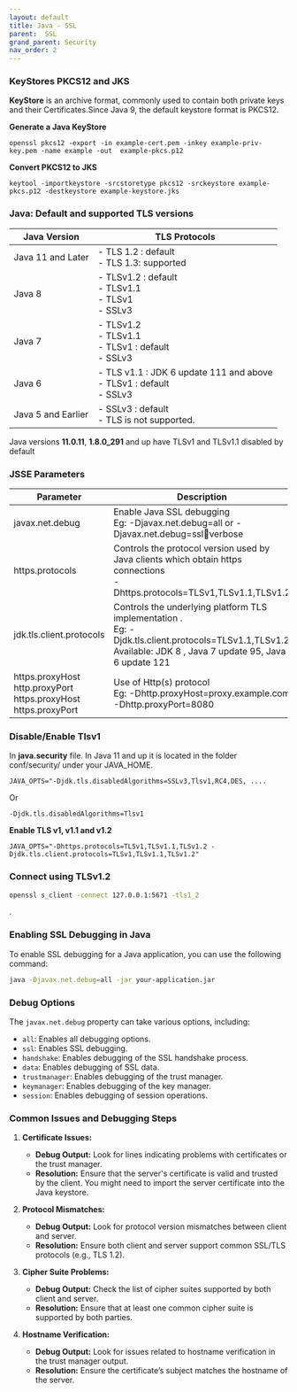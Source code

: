 ```yaml
---
layout: default
title: Java - SSL
parent:  SSL
grand_parent: Security
nav_order: 2
---
```


### KeyStores PKCS12 and JKS 
**KeyStore** is an archive format, commonly used to contain both private keys and their Certificates.Since Java 9, the default keystore format is PKCS12. 

**Generate a Java KeyStore**

    openssl pkcs12 -export -in example-cert.pem -inkey example-priv-key.pem -name example -out  example-pkcs.p12 

**Convert PKCS12 to JKS**

	keytool -importkeystore -srcstoretype pkcs12 -srckeystore example-pkcs.p12 -destkeystore example-keystore.jks


### Java: Default and supported TLS versions

| Java Version                                       | TLS Protocols                              | 
| -------------------------------------------------- | ----------------------------------------- |
| Java 11 and Later                                  | - TLS 1.2 : default <br>- TLS 1.3: supported                        |
| Java 8                                             | - TLSv1.2 : default<br>- TLSv1.1<br>- TLSv1<br>- SSLv3                         |
| Java 7                                             | - TLSv1.2<br>- TLSv1.1<br>- TLSv1 : default<br>- SSLv3              |
| Java 6                                             | - TLS v1.1 : JDK 6 update 111 and above<br>- TLSv1 : default<br>- SSLv3 |
| Java 5 and Earlier                                 | - SSLv3 : default <br>- TLS is not supported.|

Java versions **11.0.11**, **1.8.0_291** and up have TLSv1 and TLSv1.1 disabled by default


### JSSE Parameters
| Parameter  | Description |
|------------|-------------|
| javax.net.debug | Enable Java SSL debugging<br>Eg: -Djavax.net.debug=all or  -Djavax.net.debug=ssl:handshake:verbose|
| https.protocols | Controls the protocol version used by Java clients which obtain https connections<br>  -Dhttps.protocols=TLSv1,TLSv1.1,TLSv1.2|
| jdk.tls.client.protocols | Controls the underlying platform TLS implementation .<br> Eg: -Djdk.tls.client.protocols=TLSv1.1,TLSv1.2<br> Available: JDK 8 , Java 7 update 95, Java 6 update 121|
| https.proxyHost<br>http.proxyPort<br>https.proxyHost<br>https.proxyPort| Use of Http(s) protocol<br> Eg: -Dhttp.proxyHost=proxy.example.com -Dhttp.proxyPort=8080|


### Disable/Enable Tlsv1 


In **java.security** file. In Java 11 and up it is located in the folder conf/security/ under your JAVA_HOME.

~~~
JAVA_OPTS="-Djdk.tls.disabledAlgorithms=SSLv3,Tlsv1,RC4,DES, ....
~~~

Or 

~~~
-Djdk.tls.disabledAlgorithms=Tlsv1
~~~ 


**Enable TLS v1, v1.1 and v1.2**

~~~
JAVA_OPTS="-Dhttps.protocols=TLSv1,TLSv1.1,TLSv1.2 -Djdk.tls.client.protocols=TLSv1,TLSv1.1,TLSv1.2"
~~~~

### Connect using TLSv1.2

```sh
openssl s_client -connect 127.0.0.1:5671 -tls1_2
```
.



### Enabling SSL Debugging in Java

To enable SSL debugging for a Java application, you can use the following command:

```sh
java -Djavax.net.debug=all -jar your-application.jar
```

### Debug Options

The `javax.net.debug` property can take various options, including:

- `all`: Enables all debugging options.
- `ssl`: Enables SSL debugging.
- `handshake`: Enables debugging of the SSL handshake process.
- `data`: Enables debugging of SSL data.
- `trustmanager`: Enables debugging of the trust manager.
- `keymanager`: Enables debugging of the key manager.
- `session`: Enables debugging of session operations.

### Common Issues and Debugging Steps

1. **Certificate Issues:**
   - **Debug Output:** Look for lines indicating problems with certificates or the trust manager.
   - **Resolution:** Ensure that the server's certificate is valid and trusted by the client. You might need to import the server certificate into the Java keystore.

2. **Protocol Mismatches:**
   - **Debug Output:** Look for protocol version mismatches between client and server.
   - **Resolution:** Ensure both client and server support common SSL/TLS protocols (e.g., TLS 1.2).

3. **Cipher Suite Problems:**
   - **Debug Output:** Check the list of cipher suites supported by both client and server.
   - **Resolution:** Ensure that at least one common cipher suite is supported by both parties.

4. **Hostname Verification:**
   - **Debug Output:** Look for issues related to hostname verification in the trust manager output.
   - **Resolution:** Ensure the certificate’s subject matches the hostname of the server.

